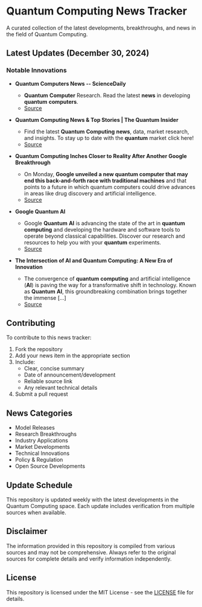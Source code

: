 # Quantum Computing News Tracker

A curated collection of the latest developments, breakthroughs, and news in the field of Quantum Computing.

## Latest Updates (December 30, 2024)


### Notable Innovations

- **Quantum Computers News -- ScienceDaily**
  - <strong>Quantum</strong> <strong>Computer</strong> Research. Read the latest <strong>news</strong> in developing <strong>quantum</strong> <strong>computers</strong>.
  - [Source](https://www.sciencedaily.com/news/computers_math/quantum_computers/)

- **Quantum Computing News & Top Stories | The Quantum Insider**
  - Find the latest <strong>Quantum</strong> <strong>Computing</strong> <strong>news</strong>, data, market research, and insights. To stay up to date with the <strong>quantum</strong> market click here!
  - [Source](https://thequantuminsider.com/)

- **Quantum Computing Inches Closer to Reality After Another Google Breakthrough**
  - On Monday, <strong>Google unveiled a new quantum computer that may end this back-and-forth race with traditional machines</strong> and that points to a future in which quantum computers could drive advances in areas like drug discovery and artificial intelligence.
  - [Source](https://www.nytimes.com/2024/12/09/technology/google-quantum-computing.html)

- **Google Quantum AI**
  - Google <strong>Quantum</strong> <strong>AI</strong> is advancing the state of the art in <strong>quantum</strong> <strong>computing</strong> and developing the hardware and software tools to operate beyond classical capabilities. Discover our research and resources to help you with your <strong>quantum</strong> experiments.
  - [Source](https://quantumai.google/)

- **The Intersection of AI and Quantum Computing: A New Era of Innovation**
  - The convergence of <strong>quantum</strong> <strong>computing</strong> and artificial intelligence (<strong>AI</strong>) is paving the way for a transformative shift in technology. Known as <strong>Quantum</strong> <strong>AI</strong>, this groundbreaking combination brings together the immense […]
  - [Source](https://www.hpcwire.com/2024/11/29/the-intersection-of-ai-and-quantum-computing-a-new-era-of-innovation/)

## Contributing

To contribute to this news tracker:

1. Fork the repository
2. Add your news item in the appropriate section
3. Include:
   - Clear, concise summary
   - Date of announcement/development
   - Reliable source link
   - Any relevant technical details
4. Submit a pull request

## News Categories

- Model Releases
- Research Breakthroughs
- Industry Applications
- Market Developments
- Technical Innovations
- Policy & Regulation
- Open Source Developments

## Update Schedule

This repository is updated weekly with the latest developments in the Quantum Computing space. Each update includes verification from multiple sources when available.

## Disclaimer

The information provided in this repository is compiled from various sources and may not be comprehensive. Always refer to the original sources for complete details and verify information independently.

## License

This repository is licensed under the MIT License - see the [LICENSE](LICENSE) file for details.
